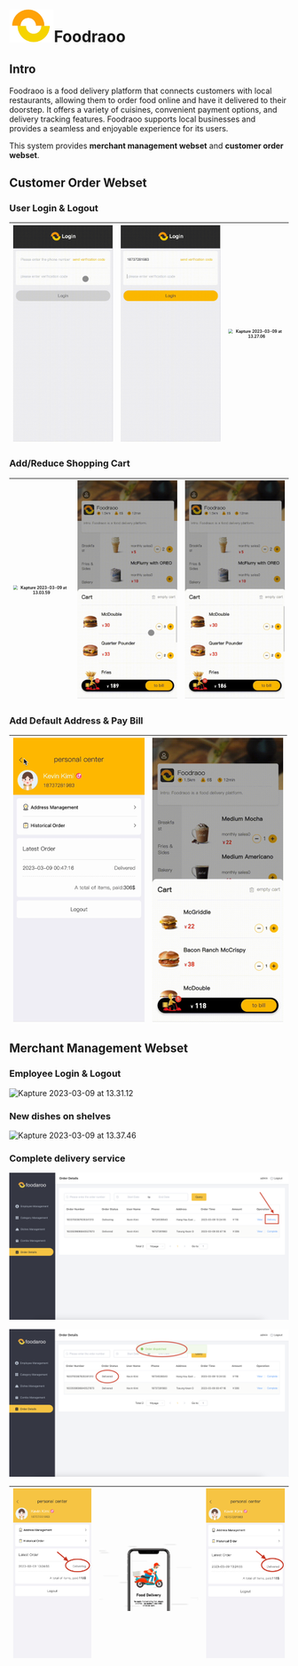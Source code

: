 # <img src="https://raw.githubusercontent.com/KiloCN/pictures_bad/master/logo_title.png" alt="logo_title" style="zoom:30%;" />Foodraoo

## Intro

Foodraoo is a food delivery platform that connects customers with local restaurants, allowing them to order food online and have it delivered to their doorstep. It offers a variety of cuisines, convenient payment options, and delivery tracking features. Foodraoo supports local businesses and provides a seamless and enjoyable experience for its users.



This system provides **merchant management webset** and **customer order webset**.



## Customer Order Webset



### User Login & Logout

| <img src="https://raw.githubusercontent.com/KiloCN/pictures_bad/master/202303091258475.gif" alt="Kapture 2023-03-09 at 12.56.50" style="zoom:50%;" /> | <img src="https://raw.githubusercontent.com/KiloCN/pictures_bad/master/202303091302787.gif" alt="Kapture 2023-03-09 at 13.01.11" style="zoom:50%;" /> | <img src="https://raw.githubusercontent.com/KiloCN/pictures_bad/master/202303091328345.gif" alt="Kapture 2023-03-09 at 13.27.06" style="zoom:50%;" /> |
| ------------------------------------------------------------ | ------------------------------------------------------------ | ------------------------------------------------------------ |





### Add/Reduce Shopping Cart

| <img src="https://raw.githubusercontent.com/KiloCN/pictures_bad/master/202303091305526.gif" alt="Kapture 2023-03-09 at 13.03.59" style="zoom:50%;" /> | <img src="https://raw.githubusercontent.com/KiloCN/pictures_bad/master/202303091314863.gif" alt="Kapture 2023-03-09 at 13.13.19" style="zoom:50%;" /> | <img src="https://raw.githubusercontent.com/KiloCN/pictures_bad/master/202303091315052.gif" alt="Kapture 2023-03-09 at 13.14.53" style="zoom:50%;" /> |
| ------------------------------------------------------------ | ------------------------------------------------------------ | ------------------------------------------------------------ |





### Add Default Address & Pay Bill

| <img src="https://raw.githubusercontent.com/KiloCN/pictures_bad/master/202303091323631.gif" alt="Kapture 2023-03-09 at 13.22.41" style="zoom:50%;" /> | <img src="https://raw.githubusercontent.com/KiloCN/pictures_bad/master/202303091326652.gif" alt="Kapture 2023-03-09 at 13.25.03" style="zoom:50%;" /> |
| ------------------------------------------------------------ | ------------------------------------------------------------ |

  







## Merchant Management Webset

### Employee Login & Logout

![Kapture 2023-03-09 at 13.31.12](https://raw.githubusercontent.com/KiloCN/pictures_bad/master/202303091333729.gif)



### New dishes on shelves

![Kapture 2023-03-09 at 13.37.46](https://raw.githubusercontent.com/KiloCN/pictures_bad/master/202303091339565.gif)



### Complete delivery service

![image-20230309134115731](https://raw.githubusercontent.com/KiloCN/pictures_bad/master/202303091341757.png)

![image-20230309134429797](https://raw.githubusercontent.com/KiloCN/pictures_bad/master/202303091344821.png)





| <img src="https://raw.githubusercontent.com/KiloCN/pictures_bad/master/202303091343610.png" alt="image-20230309134330560" style="zoom:50%;" /> | <img src="https://raw.githubusercontent.com/KiloCN/pictures_bad/master/202303091340467.gif" alt="food-delivery" style="zoom:40%;" /> | <img src="https://raw.githubusercontent.com/KiloCN/pictures_bad/master/202303091346652.png" alt="image-20230309134606620" style="zoom:50%;" /> |
| ------------------------------------------------------------ | ------------------------------------------------------------ | ------------------------------------------------------------ |

